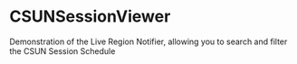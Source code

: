 # CSUNSessionViewer
Demonstration of the Live Region Notifier, allowing you to search and filter the CSUN Session Schedule

